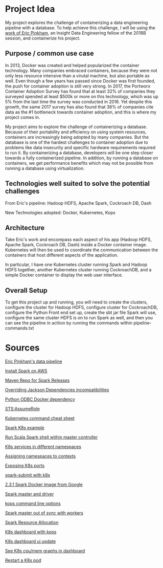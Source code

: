 # Project Idea 
My project explores the challenge of containerizing a data engineering pipeline with a database.
To help achieve this challenge, I will be using the [work of Eric Pinkham](https://github.com/ericapinkham/Insight_DE_GUS.git), an Insight Data Engineering
fellow of the 2018B session, and containerize his project.  

## Purpose / common use case
In 2013, Docker was created and helped popularized the container technology. Many companies embraced containers,
because they were not only less resource intensive than a virutal machine, but also portable as well. Even though
a few years has passed since Docker was first founded, the push for container adoption is still very strong. In 2017,
the Portworx Container Adoption Survey has found that at least 32% of companies they surveyed spended at least $500k
or more on this technology, which was up 5% from the last time the survey was conducted in 2016. Yet despite this growth,
the same 2017 survey has also found that 38% of companies cite data as the #1 bottleneck towards container adoption, and 
this is where my project comes in.

My project aims to explore the challenge of containerizing a database. 
Because of their portability and efficiency on using system resources, containers are increasingly
being adopted by many companies. But the database is one of the hardest challenges to container 
adoption due to problems like data insecurity and specific hardware requirements required to run it. 
By containerizing a database, developers will be one step closer towards a fully containerized pipeline. 
In addition, by running a database on containers, we get performance benefits which may not be possible 
from running a database using virtualization. 

## Technologies well suited to solve the potential challenges

From Eric's pipeline: Hadoop HDFS, Apache Spark, Cockroach DB, Dash

New Technologies adopted: Docker, Kubernetes, Kops 

## Architecture

Take Eric's work and encompass each aspect of his app (Hadoop HDFS, Apache Spark, Cockroach DB, Dash) inside a Docker container image. Kubernetes will then be used to coordinate the communication between the containers that host different aspects of the application. 

In particular, I have one Kubernetes cluster running Spark and Hadoop HDFS together, another Kubernetes cluster running
CockroachDB, and a simple Docker container to display the web user interface. 

## Overall Setup

To get this project up and running, you will need to create the clusters, configure the cluster for Hadoop HDFS,
configure cluster for CockroachDB, configure the Python Front end set up, create the sbt jar file Spark will use,
configure the same cluster HDFS is on to run Spark as well, and then you can see the pipeline in actiion by 
running the commands within pipeline-commands.txt

# Sources

[Eric Pinkham's data pipeline](https://github.com/ericapinkham/Insight_DE_GUS.git)

[Install Spark on AWS](https://sparkour.urizone.net/recipes/installing-ec2/)

[Maven Repo for Spark Releases](https://mvnrepository.com/artifact/org.apache.spark/spark-core_2.11/2.1.0)

[Overriding Jackson Dependencies incompatibilities](https://stackoverflow.com/questions/43841091/spark2-1-0-incompatible-jackson-versions-2-7-6)

[Python ODBC Docker dependency](https://stackoverflow.com/questions/46405777/connect-docker-python-to-sql-server-with-pyodbc)

[STS:AssumeRole](https://github.com/aws/aws-cli/issues/2279)

[Kubernetes command cheat sheet](https://carlos.mendible.com/2018/03/18/my-kubectl-cheat-sheet/)

[Spark K8s example](https://github.com/kubernetes/examples/tree/master/staging/spark)

[Run Scala Spark shell within master controller](http://blog.madhukaraphatak.com/scaling-spark-with-kubernetes-part-6/)

[K8s services in different namespaces](https://stackoverflow.com/questions/37221483/kubernetes-service-located-in-another-namespace)

[Assigning namespaces to contexts](https://dzone.com/articles/the-why-and-how-of-kubernetes-namespaces)

[Exposing K8s ports](http://alesnosek.com/blog/2017/02/14/accessing-kubernetes-pods-from-outside-of-the-cluster/)

[spark-submit with k8s](https://banzaicloud.com/blog/spark-k8s-internals/)

[2.3.1 Spark Docker image from Google](https://github.com/GoogleCloudPlatform/spark-on-k8s-operator/blob/master/manifest/spark-operator.yaml)

[Spark master and driver](https://stackoverflow.com/questions/34722415/understand-spark-cluster-manager-master-and-driver-nodes)

[kops command line options](https://github.com/kubernetes/kops/blob/master/docs/cli/kops_create_cluster.md)

[Spark master out of sync with workers](https://stackoverflow.com/questions/29982559/unable-to-run-sparkpi-on-apache-spark-cluster)

[Spark Resource Allocation](http://site.clairvoyantsoft.com/understanding-resource-allocation-configurations-spark-application/)

[K8s dashboard with kops](https://ramhiser.com/post/2018-05-20-setting-up-a-kubernetes-cluster-on-aws-in-5-minutes/)

[K8s dashboard ui update](https://github.com/kubernetes/dashboard/wiki/Accessing-Dashboard---1.7.X-and-above)

[See K8s cpu/mem graphs in dashboard](https://github.com/kubernetes/dashboard/issues/1867)

[Restart a K8s pod](https://stackoverflow.com/questions/40259178/how-to-retry-image-pull-in-a-kubernetes-pods)
